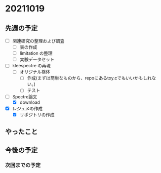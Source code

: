 # 20211019

## 先週の予定
- [ ] 関連研究の整理および調査
  - [ ] 表の作成
  - [ ] limitation の整理
  - [ ] 実験データセット
- [ ] kleespectre の再現
  - [ ] オリジナル検体
    - [ ] 作成(まずは簡単なものから、repoにあるtoy.cでもいいかもしれない。)
    - [ ] テスト
- [ ] Spectre論文
  - [x] download
- [x] レジュメの作成
  - [x] リポジトリの作成

## やったこと

## 今後の予定

### 次回までの予定

